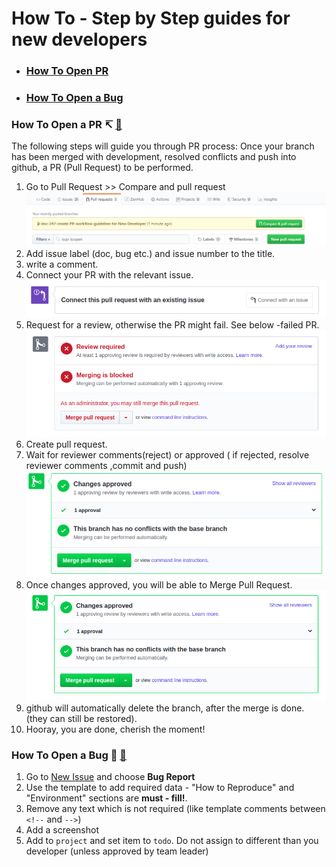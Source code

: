 # How To - Step by Step guides for new developers<a id="howtocontent"></a>
- ### [How To Open PR](#openpr)
- ### [How To Open a Bug](#openbug)




### How To Open a PR ↸ <a id="openbug"></a> [🔼](#howtocontent)
The following steps will guide you through PR process:
Once your branch has been merged with development, resolved conflicts and push into github, a PR (Pull Request)
to be performed.
1. Go to  Pull Request >> Compare and pull request
![](2020-05-21-00-53-22.png)
2. Add issue label (doc, bug etc.) and issue number to the title.
3. write a comment.
4. Connect your PR with the relevant issue.
![](2020-05-20-23-59-24.png)
5. Request for a review, otherwise the PR might fail.
	See below -failed PR.
![](2020-05-21-00-13-38.png)
6. Create pull request.
7. Wait for reviewer comments(reject) or approved ( if rejected, resolve reviewer comments ,commit and push)
![](2020-05-20-23-37-56.png)
8. Once changes approved, you will be able to Merge Pull Request.
![](2020-05-21-00-22-50.png)
9. github will automatically delete the branch, after the merge is done. (they can still be restored).
10. Hooray, you are done, cherish the moment!
 


### How To Open a Bug 🐞 <a id="openbug"></a> [🔼](#howtocontent)
1. Go to [New Issue](https://github.com/TSGITSYSTEMS/lhs-web-client/issues/new/choose) and choose **Bug Report**
2. Use the template to add required data - "How to Reproduce" and "Environment" sections are **must - fill!**.
3. Remove any text which is not required (like template comments between `<!--` and `-->`)
4. Add a screenshot
5. Add to `project` and set item to `todo`. Do not assign to different than you developer (unless approved by team leader) 
